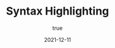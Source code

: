 ---
author: 
  name: "Sean Emerson"
title: Syntax Highlighting
lead:
draft: true
date: 2021-12-11
description: ""
images: []
categories: []
tags: []
archives: [2021/12]
---